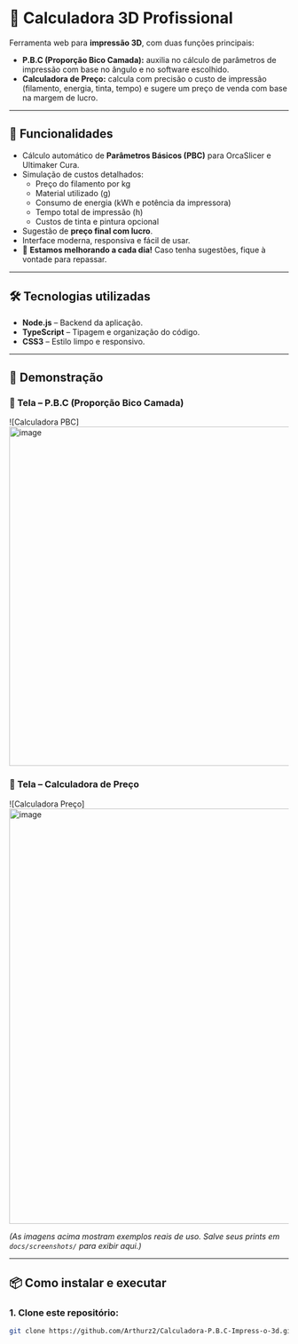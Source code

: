 # 📐 Calculadora 3D Profissional

Ferramenta web para **impressão 3D**, com duas funções principais:

- **P.B.C (Proporção Bico Camada):** auxilia no cálculo de parâmetros de impressão com base no ângulo e no software escolhido.  
- **Calculadora de Preço:** calcula com precisão o custo de impressão (filamento, energia, tinta, tempo) e sugere um preço de venda com base na margem de lucro.

---

## 🚀 Funcionalidades

- Cálculo automático de **Parâmetros Básicos (PBC)** para OrcaSlicer e Ultimaker Cura.  
- Simulação de custos detalhados:  
  - Preço do filamento por kg  
  - Material utilizado (g)  
  - Consumo de energia (kWh e potência da impressora)  
  - Tempo total de impressão (h)  
  - Custos de tinta e pintura opcional  
- Sugestão de **preço final com lucro**.  
- Interface moderna, responsiva e fácil de usar.  
- 🔄 **Estamos melhorando a cada dia!** Caso tenha sugestões, fique à vontade para repassar.  

---

## 🛠️ Tecnologias utilizadas

- **Node.js** – Backend da aplicação.  
- **TypeScript** – Tipagem e organização do código.  
- **CSS3** – Estilo limpo e responsivo.  

---

## 📸 Demonstração

### 🔹 Tela – P.B.C (Proporção Bico Camada)
![Calculadora PBC] <img width="1077" height="611" alt="image" src="https://github.com/user-attachments/assets/40d9f4e0-7df6-4ad4-af50-ebf2c492b995" />


### 🔹 Tela – Calculadora de Preço
![Calculadora Preço] <img width="748" height="748" alt="image" src="https://github.com/user-attachments/assets/ccf5992d-cc1d-41c3-908a-5eddec00b8de" />


*(As imagens acima mostram exemplos reais de uso. Salve seus prints em `docs/screenshots/` para exibir aqui.)*

---

## 📦 Como instalar e executar

### 1. Clone este repositório:
```bash
git clone https://github.com/Arthurz2/Calculadora-P.B.C-Impress-o-3d.git
